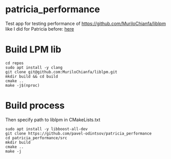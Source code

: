 # patricia_performance
Test app for testing performance of https://github.com/MuriloChianfa/liblpm like I did for Patricia before: [here](https://pavel.network/making-35-000-000-ip-lookup-operations-per-second-with-patricia-tree/)

# Build LPM lib

```
cd repos
sudo apt install -y clang 
git clone git@github.com:MuriloChianfa/liblpm.git
mkdir build && cd build
cmake ..
make -j$(nproc)
```

# Build process

Then specify path to liblpm in CMakeLists.txt  

```
sudo apt install -y libboost-all-dev
git clone https://github.com/pavel-odintsov/patricia_performance
cd patricia_performance/src
mkdir build
cmake ..
make -j
```
